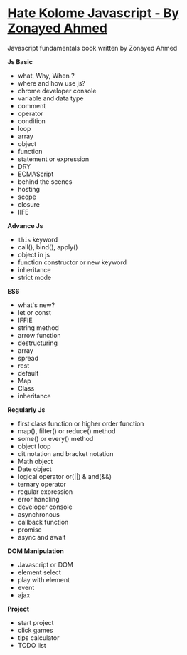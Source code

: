 # [Hate Kolome Javascript - By Zonayed Ahmed](https://www.rokomari.com/book/202772/hate-kolome-javascript)
Javascript fundamentals book written by Zonayed Ahmed

__Js Basic__

- what, Why, When ?
- where and how use js?
- chrome developer console
- variable and data type
- comment
- operator
- condition
- loop
- array
- object
- function
- statement or expression
- DRY
- ECMAScript
- behind the scenes
- hosting
- scope
- closure
- IIFE

__Advance Js__

- `this` keyword
- call(), bind(), apply()
- object in js
- function constructor or new keyword
- inheritance
- strict mode

__ES6__

- what's new?
- let or const
- IFFIE
- string method
- arrow function
- destructuring
- array
- spread 
- rest
- default
- Map
- Class
- inheritance

__Regularly Js__
- first class function or higher order function
- map(), filter() or reduce() method
- some() or every() method
- object loop
- dit notation and bracket notation
- Math object
- Date object
- logical operator or(||) & and(&&)
- ternary operator
- regular expression
- error handling
- developer console
- asynchronous
- callback function
- promise
- async and await

__DOM Manipulation__
- Javascript or DOM
- element select
- play with element
- event
- ajax

__Project__
- start project
- click games
- tips calculator
- TODO list







